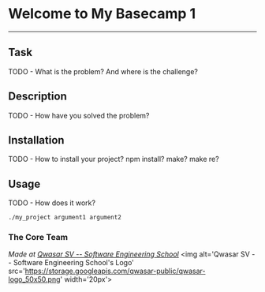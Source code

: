 # Welcome to My Basecamp 1

---

## Task

TODO - What is the problem? And where is the challenge?

## Description

TODO - How have you solved the problem?

## Installation

TODO - How to install your project? npm install? make? make re?

## Usage

TODO - How does it work?

```
./my_project argument1 argument2
```

### The Core Team

<span><i>Made at <a href='https://qwasar.io'>Qwasar SV -- Software Engineering School</a></i></span>
<span><img alt='Qwasar SV -- Software Engineering School's Logo' src='https://storage.googleapis.com/qwasar-public/qwasar-logo_50x50.png' width='20px'></span>
